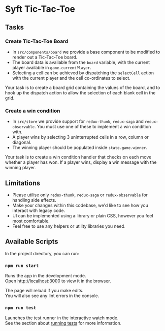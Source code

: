 # Syft Tic-Tac-Toe

## Tasks

### Create Tic-Tac-Toe Board

* In `src/components/board` we provide a base component to be modified to render out a Tic-Tac-Toe board.
* The board data is available from the `board` variable, with the current player available in `game.currentPlayer`.
* Selecting a cell can be achieved by dispatching the `selectCell` action with the current player and the cell co-ordinates to select.

Your task is to create a board grid containing the values of the board, and to hook up the dispatch action to allow the selection of each blank cell in the grid.

### Create a win condition

* In `src/store` we provide support for `redux-thunk`, `redux-saga` and `redux-observable`. You must use one of these to implement a win condition with.
* A player wins by selecting 3 uninterrupted cells in a row, column or diagonal.
* The winning player should be populated inside `state.game.winner`.

Your task is to create a win condition handler that checks on each move whether a player has won. If a player wins, display a win message with the winning player.

## Limitations

* Please utilise only `redux-thunk`, `redux-saga` or `redux-observable` for handling side effects.
* Make your changes within this codebase, we'd like to see how you interact with legacy code.
* UI can be implemented using a library or plain CSS, however you feel most comfortable.
* Feel free to use any helpers or utility libraries you need.

## Available Scripts

In the project directory, you can run:

### `npm run start`

Runs the app in the development mode.<br />
Open [http://localhost:3000](http://localhost:3000) to view it in the browser.

The page will reload if you make edits.<br />
You will also see any lint errors in the console.

### `npm run test`

Launches the test runner in the interactive watch mode.<br />
See the section about [running tests](https://facebook.github.io/create-react-app/docs/running-tests) for more information.

